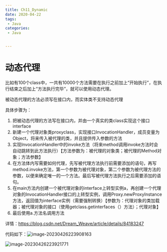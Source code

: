 ```yaml
---
title: Ch11_Dynamic
date: 2020-04-22
tags:
 - Java
categories:
 - Java


---
```


# 动态代理

比如有100个class中，一共有10000个方法需要在执行之前加上“开始执行”，在执行结束之后加上“方法执行完毕”，就可以使用动态代理。

被动态代理的方法必须写在接口内，而实体类不支持动态代理

具体步骤为：

1. 把被动态代理的方法写在接口内，并由一个真实的类class实现这个接口interface
2. 新建一个代理对象类proxyclass，实现接口InvocationHandler，成员变量为Object，将来传入被代理的类，并且提供传入参数的方法
3. 实现InvocationHandler中的invoke方法（将来method调用invoke方法时会自动跳转到此方法执行）【方法参数为：被代理的对象类；被代理的Method对象；方法参数】
4. 在方法体内写需要如何代理，先写被代理方法执行前需要添加的语句，再写method.invoke方法，第一个参数为被代理对象，第二个参数为被代理方法的参数，以便来确定唯一的一个方法。最后写被代理方法执行之后需要添加的语句。
5. 在main方法内创建一个被代理对象的interface上转型实例a，再创建一个代理对象的InvocationHandler接口的上转型实例，调用Proxy.newProxyInstance方法，返回值为interface实例（需要强制转换）【参数为：代理对象的类加载器；被代理对象的接口（使用getclass.getinterfaces（）方法）；代理对象】
6. 最后使用a.方法名调用方法



详情：https://blog.csdn.net/Dream_Weave/article/details/84183247

代码如下：![image-20230426223908163](https://markdown-1301334775.cos.eu-frankfurt.myqcloud.com/image-20230426223908163.png)

![image-20230426223921771](https://markdown-1301334775.cos.eu-frankfurt.myqcloud.com/image-20230426223921771.png)